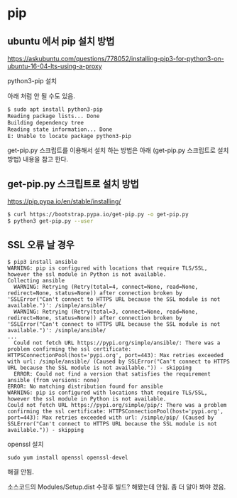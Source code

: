 # pip

## ubuntu 에서 pip 설치 방법
https://askubuntu.com/questions/778052/installing-pip3-for-python3-on-ubuntu-16-04-lts-using-a-proxy

python3-pip 설치

아래 처럼 안 될 수도 있음.
```bash
$ sudo apt install python3-pip
Reading package lists... Done
Building dependency tree
Reading state information... Done
E: Unable to locate package python3-pip
```

get-pip.py 스크립트를 이용해서 설치 하는 방법은 아래 (get-pip.py 스크립트로 설치 방법) 내용을 참고 한다.

## get-pip.py 스크립트로 설치 방법
https://pip.pypa.io/en/stable/installing/

```bash
$ curl https://bootstrap.pypa.io/get-pip.py -o get-pip.py
$ python3 get-pip.py --user
```


## SSL 오류 날 경우
```
$ pip3 install ansible
WARNING: pip is configured with locations that require TLS/SSL, however the ssl module in Python is not available.
Collecting ansible
  WARNING: Retrying (Retry(total=4, connect=None, read=None, redirect=None, status=None)) after connection broken by 'SSLError("Can't connect to HTTPS URL because the SSL module is not available.")': /simple/ansible/
  WARNING: Retrying (Retry(total=3, connect=None, read=None, redirect=None, status=None)) after connection broken by 'SSLError("Can't connect to HTTPS URL because the SSL module is not available.")': /simple/ansible/
...
  Could not fetch URL https://pypi.org/simple/ansible/: There was a problem confirming the ssl certificate: HTTPSConnectionPool(host='pypi.org', port=443): Max retries exceeded with url: /simple/ansible/ (Caused by SSLError("Can't connect to HTTPS URL because the SSL module is not available.")) - skipping
  ERROR: Could not find a version that satisfies the requirement ansible (from versions: none)
ERROR: No matching distribution found for ansible
WARNING: pip is configured with locations that require TLS/SSL, however the ssl module in Python is not available.
Could not fetch URL https://pypi.org/simple/pip/: There was a problem confirming the ssl certificate: HTTPSConnectionPool(host='pypi.org', port=443): Max retries exceeded with url: /simple/pip/ (Caused by SSLError("Can't connect to HTTPS URL because the SSL module is not available.")) - skipping
```

openssl 설치
```
sudo yum install openssl openssl-devel
```
해결 안됨.

소스코드의 Modules/Setup.dist 수정후 빌드? 해봤는데 안됨. 좀 더 알아 봐야 겠음.
```

```